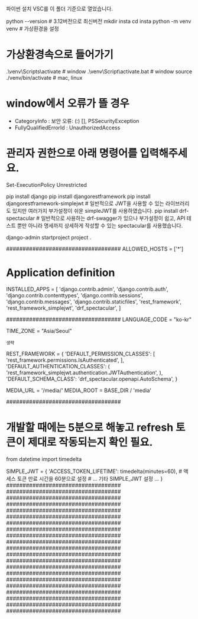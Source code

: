 파이썬 설치
VSC를 이 폴더 기준으로 열었습니다.

python --version # 3.12버전으로 최신버전
mkdir insta
cd insta
python -m venv venv # 가상환경을 설정

# 가상환경속으로 들어가기
.\venv\Scripts\activate # window
.\venv\Script\activate.bat # window
source ./venv/bin/activate # mac, linux

# window에서 오류가 뜰 경우
+ CategoryInfo          : 보안 오류: (:) [], PSSecurityException
+ FullyQualifiedErrorId : UnauthorizedAccess
# 관리자 권한으로 아래 명령어를 입력해주세요.
Set-ExecutionPolicy Unrestricted

pip install django
pip install djangorestframework
pip install djangorestframework-simplejwt # 일반적으로 JWT을 사용할 수 있는
라이브러리도 있지만 여러가지 부가설정이 쉬운 simpleJWT를 사용하였습니다.
pip install drf-spectacular # 일반적으로 사용하는 drf-swagger가 있으나 부가설정이 쉽고,
API 테스트 뿐만 아니라 명세까지 상세하게 작성할 수 있는 spectacular를 사용했습니다.

django-admin startproject project .

###################################
ALLOWED_HOSTS = ['*']


# Application definition

INSTALLED_APPS = [
    'django.contrib.admin',
    'django.contrib.auth',
    'django.contrib.contenttypes',
    'django.contrib.sessions',
    'django.contrib.messages',
    'django.contrib.staticfiles',
    'rest_framework',
    'rest_framework_simplejwt',
    'drf_spectacular',
]

###################################
LANGUAGE_CODE = "ko-kr"

TIME_ZONE = "Asia/Seoul"
```
생략
```

REST_FRAMEWORK = {
    'DEFAULT_PERMISSION_CLASSES': [
        'rest_framework.permissions.IsAuthenticated',
    ],
    'DEFAULT_AUTHENTICATION_CLASSES': (
        'rest_framework_simplejwt.authentication.JWTAuthentication',
    ),
    'DEFAULT_SCHEMA_CLASS': 'drf_spectacular.openapi.AutoSchema',
}

MEDIA_URL = '/media/'
MEDIA_ROOT = BASE_DIR / 'media'

###################################
# 개발할 때에는 5분으로 해놓고 refresh 토큰이 제대로 작동되는지 확인 필요.
from datetime import timedelta

SIMPLE_JWT = {
    'ACCESS_TOKEN_LIFETIME': timedelta(minutes=60),  # 액세스 토큰 만료 시간을 60분으로 설정
    # ... 기타 SIMPLE_JWT 설정 ...
}
###################################
###################################
###################################
###################################
###################################
###################################
###################################
###################################
###################################
###################################
###################################
###################################
###################################
###################################
###################################
###################################
###################################
###################################
###################################
###################################
###################################